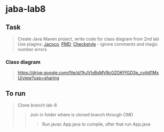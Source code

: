 # jaba-lab8
## Task
  > Create Java Maven project, write code for class diagram from 2nd lab
  > Use plagins: [Jacoco](https://mvnrepository.com/artifact/org.jacoco/jacoco-maven-plugin), [PMD](https://maven.apache.org/plugins/maven-pmd-plugin/download.cgi), [Checkstyle](https://maven.apache.org/plugins/maven-checkstyle-plugin/checkstyle-mojo.html) - ignore comments and magic number errors
### Class diagram
  > https://drive.google.com/file/d/1hJVIxBsMV8c0ZOKFfGD3e_cyiIdI1MsU/view?usp=sharing

## To run
  > Clone branch lab-8
  >> Join in folder where is cloned branch through CMD
  >>> Run javac App.java to compile, after that run App.java
